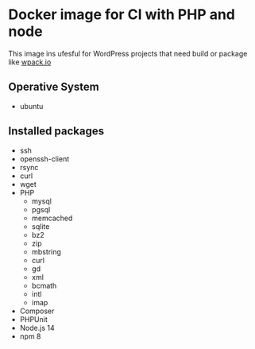 # Docker image for CI with PHP and node 

This image ins ufesful for WordPress projects that need build or package like [wpack.io](https://wpack.io/)

## Operative System
- ubuntu

## Installed packages

- ssh
- openssh-client
- rsync
- curl
- wget
- PHP 
    - mysql
    - pgsql
    - memcached
    - sqlite
    - bz2
    - zip
    - mbstring
    - curl
    - gd
    - xml
    - bcmath
    - intl
    - imap
- Composer
- PHPUnit
- Node.js 14
- npm 8